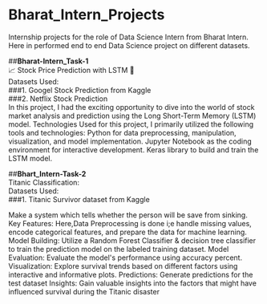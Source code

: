 # Bharat_Intern_Projects
Internship projects for the role of Data Science Intern from Bharat Intern. Here in performed end to end Data Science project on different datasets. <br>

##**Bharat-Intern_Task-1** <br>
📈 Stock Price Prediction with LSTM 🚀 <br>
Datasets Used: <br>
###1. Googel Stock Prediction from Kaggle <br>
###2. Netflix Stock Prediction <br>
In this project, I had the exciting opportunity to dive into the world of stock market analysis and prediction using the Long Short-Term Memory (LSTM) model. 
Technologies Used for this project, I primarily utilized the following tools and technologies: Python for data preprocessing, manipulation, visualization, and model implementation. 
Jupyter Notebook as the coding environment for interactive development. Keras library to build and train the LSTM model.

##**Bhart_Intern-Task-2** <br>
Titanic Classification: <br>
Datasets Used: <br>
###1. Titanic Survivor dataset from Kaggle <br>

Make a system which tells whether the person will be save from sinking. 
Key Features: Here,Data Preprocessing is done i;e handle missing values, encode categorical features, and prepare the data for machine learning. 
Model Building: Utilize a Random Forest Classifier & decision tree classifier to train the prediction model on the labeled training dataset. 
Model Evaluation: Evaluate the model's performance using accuracy percent. Visualization: Explore survival trends based on different factors using interactive and informative plots. 
Predictions: Generate predictions for the test dataset Insights: Gain valuable insights into the factors that might have influenced survival during the Titanic disaster
